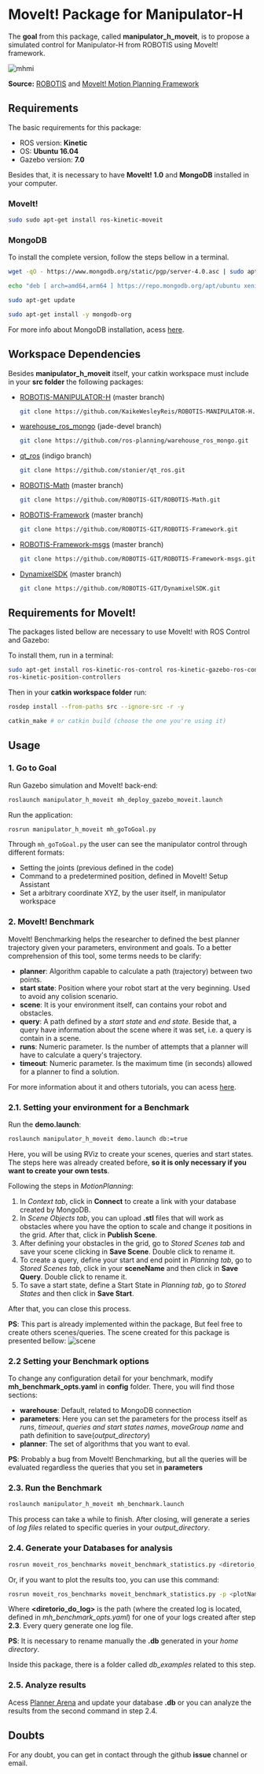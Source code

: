 # MoveIt! Package for Manipulator-H

The **goal** from this package, called **manipulator_h_moveit**, is to propose a simulated control for Manipulator-H from ROBOTIS using MoveIt! framework.

![mhmi](https://user-images.githubusercontent.com/32513366/63880395-078cd380-c9a4-11e9-8364-3731cf085654.png)

**Source:** [ROBOTIS](http://www.robotis.us/robotis-manipulator-h/) and [MoveIt! Motion Planning Framework](https://moveit.ros.org/)

## **Requirements**

The basic requirements for this package:

- ROS version: **Kinetic**
- OS: **Ubuntu 16.04**
- Gazebo version: **7.0**

Besides that, it is necessary to have **MoveIt! 1.0** and **MongoDB** installed in your computer.

### MoveIt!
```sh    
sudo sudo apt-get install ros-kinetic-moveit
```
### MongoDB
To install the complete version, follow the steps bellow in a terminal.
```sh    
wget -qO - https://www.mongodb.org/static/pgp/server-4.0.asc | sudo apt-key add -
```
```sh    
echo "deb [ arch=amd64,arm64 ] https://repo.mongodb.org/apt/ubuntu xenial/mongodb-org/4.0 multiverse" | sudo tee /etc/apt/sources.list.d/mongodb-org-4.0.list
```
```sh    
sudo apt-get update 
```
```sh    
sudo apt-get install -y mongodb-org
```

For more info about MongoDB installation, acess [here](https://docs.mongodb.com/manual/tutorial/install-mongodb-on-ubuntu/).

## **Workspace Dependencies**
Besides **manipulator_h_moveit** itself, your catkin workspace must include in your **src folder** the following packages:

- [ROBOTIS-MANIPULATOR-H](https://github.com/KaikeWesleyReis/ROBOTIS-MANIPULATOR-H.git) (master branch)

    ```sh
    git clone https://github.com/KaikeWesleyReis/ROBOTIS-MANIPULATOR-H.git
    ```
- [warehouse_ros_mongo](https://github.com/ros-planning/warehouse_ros_mongo.git) (jade-devel branch)
    ```sh
    git clone https://github.com/ros-planning/warehouse_ros_mongo.git
    ```
- [qt_ros](https://github.com/stonier/qt_ros) (indigo branch)
    ```sh
    git clone https://github.com/stonier/qt_ros.git
    ```
- [ROBOTIS-Math](https://github.com/ROBOTIS-GIT/ROBOTIS-Math/tree/master) (master branch)
    ```sh
    git clone https://github.com/ROBOTIS-GIT/ROBOTIS-Math.git
    ```
- [ROBOTIS-Framework](https://github.com/ROBOTIS-GIT/ROBOTIS-Framework) (master branch)
    ```sh
    git clone https://github.com/ROBOTIS-GIT/ROBOTIS-Framework.git
    ```
- [ROBOTIS-Framework-msgs](https://github.com/ROBOTIS-GIT/ROBOTIS-Framework-msgs) (master branch)
    ```sh
    git clone https://github.com/ROBOTIS-GIT/ROBOTIS-Framework-msgs.git
    ```
- [DynamixelSDK](https://github.com/ROBOTIS-GIT/DynamixelSDK) (master branch)
    ```sh
    git clone https://github.com/ROBOTIS-GIT/DynamixelSDK.git
    ```

## **Requirements for MoveIt!**

The packages listed bellow are necessary to use MoveIt! with ROS Control and Gazebo:

To install them, run in a terminal:
```sh
sudo apt-get install ros-kinetic-ros-control ros-kinetic-gazebo-ros-control ros-kinetic-controller-manager ros-kinetic-joint-trajectory-controller ros-kinetic-joint-state-controller
ros-kinetic-position-controllers
```
Then in your **catkin workspace folder** run:
```sh
rosdep install --from-paths src --ignore-src -r -y
```
```sh
catkin_make # or catkin build (choose the one you're using it)
```

## **Usage**
### **1. Go to Goal**
Run Gazebo simulation and MoveIt! back-end:

```sh
roslaunch manipulator_h_moveit mh_deploy_gazebo_moveit.launch
```
Run the application:

```sh
rosrun manipulator_h_moveit mh_goToGoal.py
```
Through ```mh_goToGoal.py``` the user can see the manipulator control through different formats: 
- Setting the joints (previous defined in the code)
- Command to a predetermined position, defined in MoveIt! Setup Assistant
- Set a arbitrary coordinate XYZ, by the user itself, in manipulator workspace

### **2. MoveIt! Benchmark**
MoveIt! Benchmarking helps the researcher to defined the best planner trajectory given your parameters, environment and goals. To a better comprehension of this tool, some terms needs to be clarify:
- **planner**: Algorithm capable to calculate a path (trajectory) between two points.
- **start state**: Position where your robot start at the very beginning. Used to avoid any colision scenario.
- **scene**: It is your environment itself, can contains your robot and obstacles.
- **query**: A path defined by a *start state* and *end state*. Beside that, a query have information about the scene where it was set, i.e. a query is contain in a scene. 
- **runs**: Numeric parameter. Is the number of attempts that a planner will have to calculate a query's trajectory.
- **timeout**: Numeric parameter. Is the maximum time (in seconds) allowed for a planner to find a solution.

For more information about it and others tutorials, you can acess
[here](http://docs.ros.org/kinetic/api/moveit_tutorials/html/doc/benchmarking/benchmarking_tutorial.html).

### **2.1. Setting your environment for a Benchmark**

Run the **demo.launch**:

```sh
roslaunch manipulator_h_moveit demo.launch db:=true
```
Here, you will be using RViz to create your scenes, queries and start states. The steps here was already created before, **so it is only necessary if you want to create your own tests**.

Following the steps in *MotionPlanning*:
1. In *Context tab*, click in **Connect** to create a link with your database created by MongoDB.
2. In *Scene Objects tab*, you can upload **.stl** files that will work as obstacles where you have the option to scale and change it positions in the grid. After that, click in **Publish Scene**.
3. After defining your obstacles in the grid, go to *Stored Scenes tab* and save your scene clicking in **Save Scene**. Double click to rename it.
4. To create a query, define your start and end point in *Planning tab*, go to *Stored Scenes tab*, click in your **sceneName** and then click in **Save Query**. Double click to rename it.
5. To save a start state, define a Start State in *Planning tab*, go to *Stored States* and then click in **Save Start**.

After that, you can close this process. 

**PS**: This part is already implemented within the package, But feel free to create others scenes/queries. The scene created for this package is presented bellow:
![scene](https://user-images.githubusercontent.com/32513366/64129981-d4788480-cd95-11e9-9e99-a6a9a98059d7.png)


### **2.2 Setting your Benchmark options**
To change any configuration detail for your benchmark, modify **mh_benchmark_opts.yaml** in **config** folder. There, you will find those sections:
- **warehouse**: Default, related to MongoDB connection
- **parameters**: Here you can set the parameters for the process itself as *runs*, *timeout*, *queries and start states names*, *moveGroup name* and path definition to save(*output_directory*)
- **planner**: The set of algorithms that you want to eval.

**PS**: Probably a bug from MoveIt! Benchmarking, but all the queries will be evaluated regardless the queries that you set in **parameters**

### **2.3. Run the Benchmark**
```sh
roslaunch manipulator_h_moveit mh_benchmark.launch
```
This process can take a while to finish. After closing, will generate a series of *log files* related to specific queries in your *output_directory*.

### **2.4. Generate your Databases for analysis**

```sh
rosrun moveit_ros_benchmarks moveit_benchmark_statistics.py <diretorio_do_log>
```

Or, if you want to plot the results too, you can use this command:

```sh
rosrun moveit_ros_benchmarks moveit_benchmark_statistics.py -p <plotName> <diretorio_do_log>
```

Where **<diretorio_do_log>** is the path (where the created log is located, defined in *mh_benchmark_opts.yaml*) for one of your logs created after step **2.3**. Every query generate one log file.

**PS**: It is necessary to rename manually the **.db** generated in your *home directory*.

Inside this package, there is a folder called *db_examples* related to this step.

### **2.5. Analyze results**
Acess [Planner Arena](http://plannerarena.org/) and update your database **.db** or you can analyze the results from the second command in step 2.4.

## Doubts
For any doubt, you can get in contact through the github **issue** channel or email.
